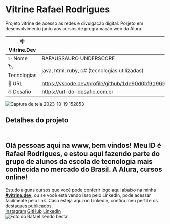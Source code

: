 # Vitrine Rafael Rodrigues

Projeto vitrine de acesso as redes e divulgação digital. Porjeto em desenvolvimento junto aos cursos de programação web da Alura.

| :placard: Vitrine.Dev |     |
| -------------  | --- |
| :sparkles: Nome        | RAFAUSSAURO UNDERSCORE
| :label: Tecnologias | java, html, ruby, c# (tecnologias utilizadas)
| :rocket: URL         | https://vscode.dev/profile/github/1de90d0bf91969056cef84efcaafae3e
| :fire: Desafio     | https://url-do-desafio.com.br

<!-- Inserir imagem com a #vitrinedev ao final do link -->
![]()![Captura de tela 2023-10-19 152853](https://github.com/rafaelunderscorerdrigs/Eu/assets/130865143/651348cf-a9a8-4e8c-9e69-96e141402b81#vitrinedev)


## Detalhes do projeto

<!DOCTYPE html>
<html lang="pt-br">
<head>
    <meta charset="UTF-8">
    <meta http-equiv="X-UA-Compatible" content="IE=edge">
    <meta name="viewport" content="width=device-width, initial-scale=1.0">
    <link rel="stylesheet" href="style.css">
    <title>Portfólio</title>
</head>
<body>
    <header></header>
        <main class="apresentacao">
            <section class="apresentacao__conteudo">
                <h1 class="apresentacao__conteudo__">Olá pessoas aqui na www, bem vindos! Meu ID é Rafael Rodrigues, e estou aqui fazendo parte do grupo de alunos da escola de tecnologia mais conhecida no mercado do Brasil.<strong class="titulo-destaque"> A Alura, cursos online!</strong></h1>
                <p1 class="apresentacao__conteudo__texto"> Estudo alguns cursos que você pode conferir logo aqui abaixo na minha <strong class="titulo-destaque"><a href="https://cursos.alura.com.br/vitrinedev/r-lagods/" >#vitrine.dev</a></strong>, ou se você está vendo isso pelo LinkedIn, pode acessar facilmente pelo link.  Caso esteja aqui no LinkedIn, confira meu perfil e os destaques publicados.
                </p1>
                <div class="apresentacao__links">
                <a class="apresentacao__links__link" href="https://instagram.com/rafael_rdrigs">Instagram</a>
                <a class="apresentacao__links__link" href="https://github.com/rafaelunderscorerdrigs">GitHub</a>
                <a class="apresentacao__links__link" href="https://www.linkedin.com/in/rafael-lago-silva-rodrigues/">LinkedIn</a>
                </div>
            </section>
            <img class="imagem__rafa" src="rafaussauro.jpg" alt="Foto do Rafael sendo besta!">
            </main>
    <footer></footer>
</body>
</html>
